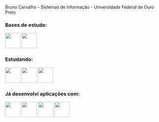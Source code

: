 Bruno Carvalho -
Sistemas de Informação -
Universidade Federal de Ouro Preto 


<!--
**BrunoCarva1ho/BrunoCarva1ho** is a ✨ _special_ ✨ repository because its `README.md` (this file) appears on your GitHub profile.

Here are some ideas to get you started:

- 🔭 I’m currently working on ...
- 🌱 I’m currently learning ...
- 👯 I’m looking to collaborate on ...
- 🤔 I’m looking for help with ...
- 💬 Ask me about ...
- 📫 How to reach me: ...
- 😄 Pronouns: ...
- ⚡ Fun fact: ...
-->

<body>
  <div>
  <div>
  <head>
    <link rel="stylesheet" href="https://cdn.jsdelivr.net/gh/devicons/devicon@v2.15.1/devicon.min.css"> 
  </head>
  <h3>Bases de estudo:</h3>
  <div style"display: inline">
    <img width='50' height='50' src="https://cdn.jsdelivr.net/gh/devicons/devicon/icons/c/c-original.svg" />
    <img width='50' height='50' src="https://cdn.jsdelivr.net/gh/devicons/devicon/icons/java/java-original.svg" />
  </div>

  <h3>Estudando:</h3>
    <img  width='50' height='50' src="https://cdn.jsdelivr.net/gh/devicons/devicon/icons/javascript/javascript-original.svg" />
    <img  width='50' height='50' src="https://cdn.jsdelivr.net/gh/devicons/devicon/icons/nodejs/nodejs-plain-wordmark.svg" />    
    <img  width='50' height='50' src="https://cdn.jsdelivr.net/gh/devicons/devicon/icons/spring/spring-original-wordmark.svg" />
    <!--<img width='50' height='50' src="https://cdn.jsdelivr.net/gh/devicons/devicon/icons/html5/html5-original.svg" />
    <img width='50' height='50' src="https://cdn.jsdelivr.net/gh/devicons/devicon/icons/css3/css3-original.svg" />-->
    
  <h3>Já desenvolvi aplicações com:</h3>
  <div>
    <img width='50' height='50' src="https://cdn.jsdelivr.net/gh/devicons/devicon/icons/python/python-original.svg" />
    <img width='50' height='50' src="https://cdn.jsdelivr.net/gh/devicons/devicon/icons/flask/flask-original-wordmark.svg"/>
    <img width='50' height='50' src="https://cdn.jsdelivr.net/gh/devicons/devicon/icons/dart/dart-original.svg" /> 
    <img width='50' height='50' src="https://cdn.jsdelivr.net/gh/devicons/devicon/icons/flutter/flutter-original.svg" />
  </div>

  </div>
  </div><br><br>
  
  <!--<div>
    <a href="https://github.com/BrunoCarva1ho">
    <img loading="lazy" height="180em" src="https://github-readme-stats.vercel.app/api/top-langs/?username=BrunoCarva1ho&layout=compact&langs_count=7&theme=dracula"/>
  </div>
  -->
</body>


